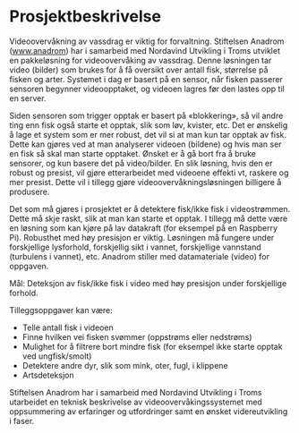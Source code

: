 # Prosjektbeskrivelse

Videoovervåkning av vassdrag er viktig for forvaltning. Stiftelsen Anadrom
(www.anadrom) har i samarbeid med Nordavind Utvikling i Troms utviklet en
pakkeløsning for videoovervåking av vassdrag. Denne løsningen tar video (bilder) som
brukes for å få oversikt over antall fisk, størrelse på fisken og arter. Systemet i dag er
basert på en sensor, når fisken passerer sensoren begynner videoopptaket, og
videoen lagres før den lastes opp til en server.

Siden sensoren som trigger opptak er basert på «blokkering», så vil andre ting enn fisk
også starte et opptak, slik som løv, kvister, etc. Det er ønskelig å lage et system som
er mer robust, det vil si at man kun tar opptak av fisk. Dette kan gjøres ved at man
analyserer videoen (bildene) og hvis man ser en fisk så skal man starte opptaket.
Ønsket er å gå bort fra å bruke sensorer, og kun basere det på video/bilder. En slik
løsning, hvis den er robust og presist, vil gjøre etterarbeidet med videoene effekti vt,
raskere og mer presist. Dette vil i tillegg gjøre videoovervåkningsløsningen billigere å
produsere.

Det som må gjøres i prosjektet er å detektere fisk/ikke fisk i videostrømmen. Dette må
skje raskt, slik at man kan starte et opptak. I tillegg må dette være en løsning som kan
kjøre på lav datakraft (for eksempel på en Raspberry Pi). Robusthet med høy presisjon
er viktig. Løsningen må fungere under forskjellige lysforhold, forskjellig sikt i vannet,
forskjellige vannstand (turbulens i vannet), etc. Anadrom stiller med datamateriale
(video) for oppgaven.

Mål: Deteksjon av fisk/ikke fisk i video med høy presisjon under forskjellige forhold.

Tilleggsoppgaver kan være:

- Telle antall fisk i videoen
- Finne hvilken vei fisken svømmer (oppstrøms eller nedstrøms)
- Mulighet for å filtrere bort mindre fisk (for eksempel ikke starte opptak ved
    ungfisk/smolt)
- Detektere andre dyr, slik som mink, oter, fugl, i klippene
- Artsdeteksjon

Stiftelsen Anadrom har i samarbeid med Nordavind Utvikling i Troms utarbeidet en
teknisk beskrivelse av videoovervåkingssystemet med oppsummering av erfaringer og
utfordringer samt en ønsket videreutvikling i faser.
